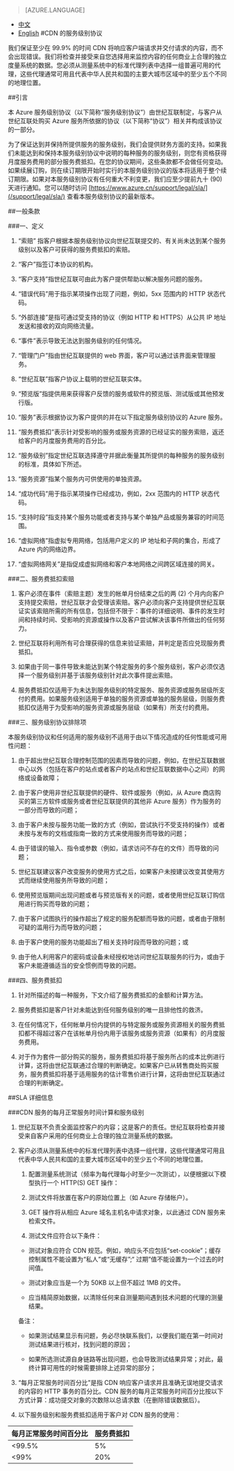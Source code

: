 ﻿<properties
	pageTitle=""
    description=""
    services=""
    documentationCenter=""
    authors=""
    manager=""
    editor=""
    tags=""/>

<tags ms.service="legal" ms.date="03/2016" wacn.date="03/2016" wacn.lang="cn"/>

> [AZURE.LANGUAGE]
- [中文](/support/sla/cdn-v1/)
- [English](/support/sla/cdn-en-v1/)
#CDN 的服务级别协议

我们保证至少在 99.9% 的时间 CDN 将响应客户端请求并交付请求的内容，而不会出现错误。我们将检查并接受来自您选择用来监控内容的任何商业上合理的独立度量系统的数据。您必须从测量系统中的标准代理列表中选择一组普遍可用的代理，这些代理通常可用且代表中华人民共和国的主要大城市区域中的至少五个不同的地理位置。


##引言
 

本 Azure 服务级别协议（以下简称“服务级别协议”）由世纪互联制定，与客户从世纪互联处购买 Azure 服务所依据的协议（以下简称“协议”）相关并构成该协议的一部分。

为了保证达到并保持所提供服务的服务级别，我们会提供财务方面的支持。如果我们未能达到和保持本服务级别协议中说明的每种服务的服务级别，则您有资格获得月度服务费用的部分服务费抵扣。在您的协议期间，这些条款都不会做任何变动。如果续展订购，则在续订期限开始时实行的本服务级别协议的版本将适用于整个续订期限。如果对本服务级别协议有任何重大不利变更，我们应至少提前九十 (90) 天进行通知。您可以随时访问 [https://www.azure.cn/support/legal/sla/](/support/legal/sla/) 查看本服务级别协议的最新版本。


##一般条款
 

###一、定义
 
1. “索赔” 指客户根据本服务级别协议向世纪互联提交的、有关尚未达到某个服务级别以及客户可获得的服务费抵扣的索赔。

2. “客户”指签订本协议的机构。

3. “客户支持”指世纪互联可由此为客户提供帮助以解决服务问题的服务。

4. “错误代码”用于指示某项操作出现了问题，例如，5xx 范围内的 HTTP 状态代码。

5. “外部连接”是指可通过受支持的协议（例如 HTTP 和 HTTPS）从公共 IP 地址发送和接收的双向网络流量。

6. “事件”表示导致无法达到服务级别的任何情况。

7. “管理门户”指由世纪互联提供的 web 界面，客户可以通过该界面来管理服务。

8. “世纪互联”指客户协议上载明的世纪互联实体。

9. “预览版”指提供用来获得客户反馈的服务或软件的预览版、测试版或其他预发行版。

10. “服务”表示根据协议为客户提供的并在以下指定服务级别协议的 Azure 服务。

11. “服务费抵扣”表示针对受影响的服务或服务资源的已经证实的服务索赔，返还给客户的月度服务费用的百分比。

12. “服务级别”指定世纪互联选择遵守并据此衡量其所提供的每种服务的服务级别的标准，具体如下所述。

13. “服务资源”指某个服务内可供使用的单独资源。

14. “成功代码”用于指示某项操作已经成功，例如，2xx 范围内的 HTTP 状态代码。

15. “支持时段”指支持某个服务功能或者支持与某个单独产品或服务兼容的时间范围。

16. “虚拟网络”指虚拟专用网络，包括用户定义的 IP 地址和子网的集合，形成了 Azure 内的网络边界。

17. “虚拟网络网关”是指促成虚拟网络和客户本地网络之间跨区域连接的网关。

###二、服务费抵扣索赔

1. 客户必须在事件（索赔主题）发生的帐单月份结束之后的两 (2) 个月内向客户支持提交索赔，世纪互联才会受理该索赔。客户必须向客户支持提供世纪互联证实该索赔所需的所有信息，包括但不限于：事件的详细说明、事件的发生时间和持续时间、受影响的资源或操作以及客户尝试解决该事件所做出的任何努力。

2. 世纪互联将利用所有可合理获得的信息来验证索赔，并判定是否应兑现服务费抵扣。

3. 如果由于同一事件导致未能达到某个特定服务的多个服务级别，客户必须仅选择一个服务级别并基于该服务级别针对此次事件提出索赔。

4. 服务费抵扣仅适用于为未达到服务级别的特定服务、服务资源或服务层级所支付的费用。如果服务级别适用于单独的服务资源或单独的服务层级，则服务费抵扣仅适用于为受影响的服务资源或服务层级（如果有）所支付的费用。

###三、服务级别协议排除项


本服务级别协议和任何适用的服务级别不适用于由以下情况造成的任何性能或可用性问题：

1. 由于超出世纪互联合理控制范围的因素而导致的问题，例如，在世纪互联数据中心以外（包括在客户的站点或者客户的站点和世纪互联数据中心之间）的网络或设备故障；

2. 由于客户使用非世纪互联提供的硬件、软件或服务（例如，从 Azure 商店购买的第三方软件或服务或者世纪互联提供的其他非 Azure 服务）作为服务的一部分而导致的问题；

3. 由于客户未按与服务功能一致的方式（例如，尝试执行不受支持的操作）或者未按与发布的文档或指南一致的方式来使用服务而导致的问题；

4. 由于错误的输入、指令或参数（例如，请求访问不存在的文件）而导致的问题；

5. 世纪互联建议客户改变服务的使用方式之后，如果客户未按建议改变其使用方式而继续使用服务所导致的问题；

6. 使用预览版期间出现问题或者与预览版有关的问题，或者使用世纪互联订购信用进行购买而导致的问题；

7. 由于客户试图执行的操作超出了规定的服务配额而导致的问题，或者由于限制可疑的滥用行为而导致的问题；

8. 由于客户使用的服务功能超出了相关支持时段而导致的问题；或

9. 由于他人利用客户的密码或设备未经授权地访问世纪互联服务的行为，或由于客户未能遵循适当的安全惯例而导致的问题。

###四、服务费抵扣

1. 针对所描述的每一种服务，下文介绍了服务费抵扣的金额和计算方法。

2. 服务费抵扣是客户针对未能达到任何服务级别的唯一且排他性的救济。

3. 在任何情况下，任何帐单月份内提供的与特定服务或服务资源相关的服务费抵扣都不得超过客户在该帐单月份内用于该服务或服务资源（如果有）的月度服务费用。

4. 对于作为套件一部分购买的服务，服务费抵扣将基于服务所占的成本比例进行计算，这将由世纪互联通过合理的判断确定。如果客户已从转售商处购买服务，服务费抵扣将基于适用服务的估计零售价进行计算，这将由世纪互联通过合理的判断确定。


##SLA 详细信息
 

###CDN 服务的每月正常服务时间计算和服务级别
1. 世纪互联不负责全面监控客户的内容；这是客户的责任。世纪互联将检查并接受来自客户采用的任何商业上合理的独立测量系统的数据。

2. 客户必须从测量系统中的标准代理列表中选择一组代理，这些代理通常可用且代表中华人民共和国的主要大城市区域中的至少五个不同的地理位置。

	1) 配置测量系统测试（频率为每代理每小时至少一次测试），以便根据以下模型执行一个 HTTP(S) GET 操作：

	2) 测试文件将放置在客户的原始位置上（如 Azure 存储帐户）。

	3) GET 操作将从相应 Azure 域名主机名中请求对象，以此通过 CDN 服务来检索文件。

	4) 测试文件应符合以下条件：

	- 测试对象应符合 CDN 规范。例如，响应头不应包括“set-cookie”；缓存控制属性不能设置为“私人”或“无缓存”;“ 过期”值不能设置为一个过去的时间值。

	- 测试对象应当是一个为 50KB 以上但不超过 1MB 的文件。

	- 应当精简原始数据，以清除任何来自测量期间遇到技术问题的代理的测量结果。

	备注：

	- 如果测试结果显示有问题，务必尽快联系我们，以便我们能在第一时间对测试结果进行核对，找到问题的原因；

	- 如果所选测试源自身链路等出现问题，也会导致测试结果异常；对此，最终计算可用性的时候需要排除上述异常的部分；
	
3. “每月正常服务时间百分比”是指 CDN 响应客户请求并且准确无误地提交请求的内容的 HTTP 事务的百分比。CDN 服务的每月正常服务时间百分比按以下方式计算：成功提交对象的次数除以总请求数（在删除错误数据后）。

4. 以下服务级别和服务费抵扣适用于客户对 CDN 服务的使用：

每月正常服务时间百分比 | 服务费抵扣 
---|---  
<99.5% | 5%  
<99% | 20% 

